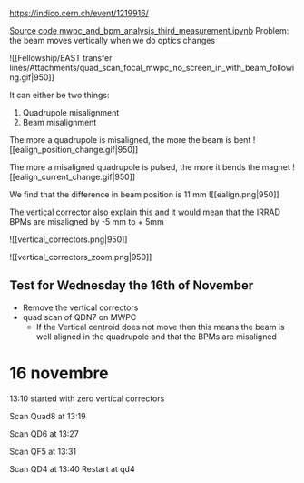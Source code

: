https://indico.cern.ch/event/1219916/


[Source code mwpc_and_bpm_analysis_third_measurement.ipynb](https://gitlab.cern.ch/eljohnso/quad-scan-east/-/blob/master/mwpc_and_bpms_quad_scan/mwpc_and_bpm_analysis_third_measurement.ipynb)
Problem: the beam moves vertically when we do optics changes

![[Fellowship/EAST transfer lines/Attachments/quad_scan_focal_mwpc_no_screen_in_with_beam_following.gif|950]]

It can either be two things:
1) Quadrupole misalignment
2) Beam misalignment

The more a quadrupole is misaligned, the more the beam is bent
![[ealign_position_change.gif|950]]

The more a misaligned quadrupole is pulsed, the more it bends the magnet
![[ealign_current_change.gif|950]]


We find that the difference in beam position is 11 mm
![[ealign.png|950]]

The vertical corrector also explain this and it would mean that the IRRAD BPMs are misaligned by -5 mm to + 5mm

![[vertical_correctors.png|950]]

![[vertical_correctors_zoom.png|950]]

## Test for Wednesday the 16th of November
* Remove the vertical correctors
* quad scan of QDN7 on MWPC
	* If the Vertical centroid does not move then this means the beam is well aligned in the quadrupole and that the BPMs are misaligned

# 16 novembre

13:10 started with zero vertical correctors

Scan Quad8 at 13:19

Scan QD6 at 13:27

Scan QF5 at 13:31

Scan QD4 at 13:40
Restart at qd4



